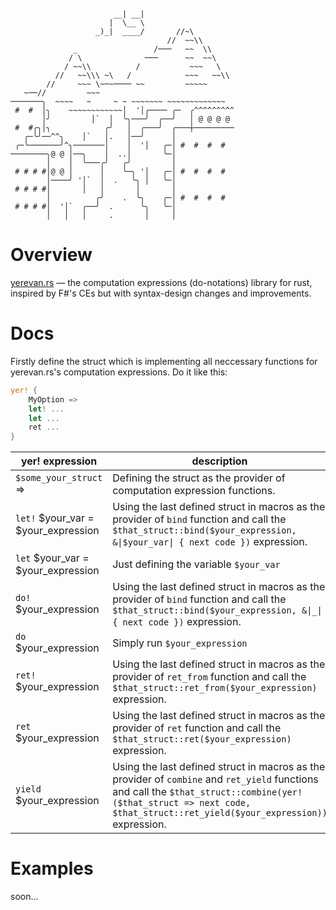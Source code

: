 ```
                                                  
                       __| __|                    
                      |  \__ \                    
                   _)_|  ____/       //~\         
                                   //  ~~\\       
              _                 /───   ~~  \\     
             / \              ───      ~~  ~~\    
            / ~~\\          /           ~~~   \   
          //   ~~\\\ ~\   /            ~~~   ~~\\ 
        //     ~~~ \~─~──── ~~         ~~~~~      
   ~──//         ~~~                              
───────╮  ~~~~   ~     ~ ~ ~~~~~~~ ~~~~~~~~~~~~~  
 #  #  │╮    ~~~~~~~~~~~~│  '│╭──── ╭─  ╭^^^^^^^^^
       │╯         │`  │  ╰╮───╯  ╭──╯   │ @ @ @ @ 
 #  #╭╮│╮            ╭╯   │  ╭───╯  ╭───┼─────────
   ╭─╰╯──^^╮    │`   │.   │──╯      │             
 ╭─╰───────╯^╮───────│    │  '│   ╭─│ #  #  #  #  
────────╮@ @ │──╮    │  ..│       ╰─│             
        │    │  ╰───╭╯   ╭╯         │             
 # # # #│@ @ │      │    ╰─╮ '│   ╭─│ #  #  #  #  
        │────╯ '│`  │  .   ╰╮ │   ╰─│             
 # # # #│       │   │       │       │             
        │          ╭╯    .  ╰╮    ╭─│ #  #  #  #  
 # # # #│  '│`  ╭──╯  .      ╰╮   ╰─│             
        │   │   │     .       │     │             
```


# Overview

[yerevan.rs](https://github.com/marat0n/yerevan.rs) — the computation expressions (do-notations) library
for rust, inspired by F#'s CEs but with syntax-design changes and improvements.

# Docs

Firstly define the struct which is implementing all neccessary functions for <span>yerevan.rs</span>\'s computation expressions.
Do it like this:
```rust
yer! {
    MyOption =>
    let! ...
    let ...
    ret ...
}
```

|yer! expression|description|
| --- | ---|
| `$some_your_struct` => | Defining the struct as the provider of computation expression functions. |
|`let!` $your_var = $your_expression|Using the last defined struct in macros as the provider of `bind` function and call the `$that_struct::bind($your_expression, &\|$your_var\| { next code })` expression.|
|`let` $your_var = $your_expression|Just defining the variable `$your_var`|
|`do!` $your_expression|Using the last defined struct in macros as the provider of `bind` function and call the `$that_struct::bind($your_expression, &\|_\| { next code })` expression.|
|`do` $your_expression|Simply run `$your_expression`|
|`ret!` $your_expression|Using the last defined struct in macros as the provider of `ret_from` function and call the `$that_struct::ret_from($your_expression)` expression.|
|`ret` $your_expression|Using the last defined struct in macros as the provider of `ret` function and call the `$that_struct::ret($your_expression)` expression.|
|`yield` $your_expression|Using the last defined struct in macros as the provider of `combine` and `ret_yield` functions and call the `$that_struct::combine(yer!($that_struct => next code, $that_struct::ret_yield($your_expression))` expression.|



# Examples

soon...


